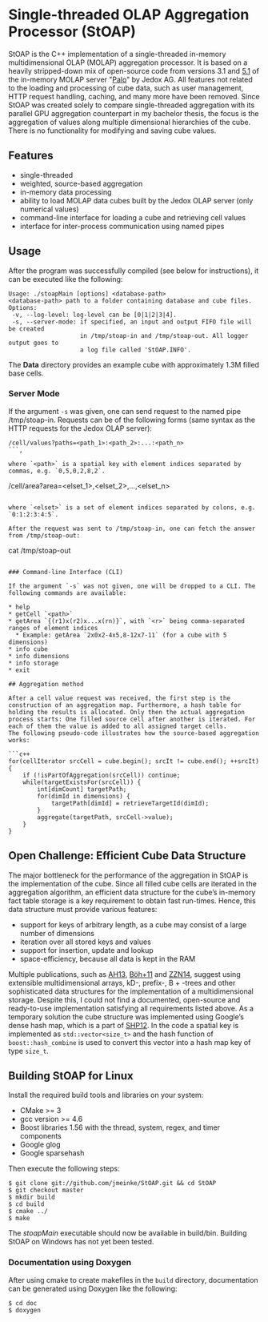 # Single-threaded OLAP Aggregation Processor (StOAP)

StOAP is the C++ implementation of a single-threaded in-memory multidimensional OLAP (MOLAP) aggregation processor. It is based on a
heavily stripped-down mix of open-source code from versions 3.1 and [5.1](http://sourceforge.net/p/palo/code/HEAD/tree/molap/server/5.1/) of the in-memory MOLAP
server "[Palo](http://en.wikipedia.org/wiki/Palo_%28OLAP_database%29)" by Jedox AG. All features not related to the loading and processing of cube data, such as user management, HTTP request handling, caching, and many more have been
removed. Since StOAP was created solely to compare single-threaded aggregation with its parallel GPU aggregation counterpart in my bachelor thesis, the focus is the aggregation of values along multiple dimensional hierarchies of the cube. There is no functionality for modifying and saving cube values.

## Features

* single-threaded
* weighted, source-based aggregation
* in-memory data processing
* ability to load MOLAP data cubes built by the Jedox OLAP server (only numerical values)
* command-line interface for loading a cube and retrieving cell values
* interface for inter-process communication using named pipes

## Usage

After the program was successfully compiled (see below for instructions), it can be executed like the following:
```
Usage: ./stoapMain [options] <database-path>
<database-path> path to a folder containing database and cube files.
Options:
 -v, --log-level: log-level can be [0|1|2|3|4].
 -s, --server-mode: if specified, an input and output FIFO file will be created
                    in /tmp/stoap-in and /tmp/stoap-out. All logger output goes to
                    a log file called 'StOAP.INFO'.
```

The **Data** directory provides an example cube with approximately 1.3M filled base cells.

### Server Mode

If the argument `-s` was given, one can send request to the named pipe /tmp/stoap-in.
Requests can be of the following forms (same syntax as the HTTP requests for the Jedox OLAP server):

```
/cell/values?paths=<path_1>:<path_2>:...:<path_n>
```,

where `<path>` is a spatial key with element indices separated by commas, e.g. `0,5,0,2,8,2`.

```
/cell/area?area=<elset_1>,<elset_2>,...,<elset_n>
```,

where `<elset>` is a set of element indices separated by colons, e.g. `0:1:2:3:4:5`.

After the request was sent to /tmp/stoap-in, one can fetch the answer from /tmp/stoap-out:

```
cat /tmp/stoap-out
```

### Command-line Interface (CLI)

If the argument `-s` was not given, one will be dropped to a CLI. The following commands are available:

* help
* getCell `<path>`
* getArea `{(r1)x(r2)x...x(rn)}`, with `<r>` being comma-separated ranges of element indices
  * Example: getArea `2x0x2-4x5,8-12x7-11` (for a cube with 5 dimensions)
* info cube
* info dimensions
* info storage
* exit

## Aggregation method

After a cell value request was received, the first step is the construction of an aggregation map. Furthermore, a hash table for holding the results is allocated. Only then the actual aggregation process starts: One filled source cell after another is iterated. For each of them the value is added to all assigned target cells.
The following pseudo-code illustrates how the source-based aggregation works:

```c++
for(cellIterator srcCell = cube.begin(); srcIt != cube.end(); ++srcIt) {
	if (!isPartOfAggregation(srcCell)) continue;
	while(targetExistsFor(srcCell)) {
		int[dimCount] targetPath;
		for(dimId in dimensions) {
			targetPath[dimId] = retrieveTargetId(dimId);
		}
		aggregate(targetPath, srcCell->value);
	}
}
```

## Open Challenge: Efficient Cube Data Structure

The major bottleneck for the performance of the aggregation in StOAP is the implementation of the cube. Since all filled cube cells are iterated in the aggregation algorithm, an efficient data structure for the cube’s in-memory fact table storage is a key requirement to obtain fast run-times. Hence, this data structure must provide various features:

* support for keys of arbitrary length, as a cube may consist of a large number of dimensions
* iteration over all stored keys and values
* support for insertion, update and lookup
* space-efficiency, because all data is kept in the RAM

Multiple publications, such as [AH13](http://ojs.academypublisher.com/index.php/jcp/article/view/jcp080511361144), [Böh+11](https://www.google.com/url?q=https://wwwdb.inf.tu-dresden.de/misc/team/boehm/pubs/btw2011.pdf&sa=U&ei=rb04VbLLBsXVapCCgfgK&ved=0CA0QFjAE&client=internal-uds-cse&usg=AFQjCNExLjcYqCN2gIfbR3CHjNEe-UbNkw) and [ZZN14](http://doi.acm.org/10.1145/2588555.2588564), suggest using extensible multidimensional arrays, kD-, prefix-, B + -trees and other sophisticated data structures for the implementation of a multidimensional storage. Despite this, I could not find a documented, open-source and ready-to-use implementation satisfying all requirements
listed above. As a temporary solution the cube structure was implemented using Google’s dense hash map, which is a part of [SHP12](https://code.google.com/p/sparsehash/). In the code a spatial key is implemented as `std::vector<size_t>` and the hash function of `boost::hash_combine` is used to convert this vector into a hash map key of type `size_t`.


## Building StOAP for Linux

Install the required build tools and libraries on your system:

* CMake >= 3
* gcc version >= 4.6
* Boost libraries 1.56 with the thread, system, regex, and timer components 
* Google glog
* Google sparsehash

Then execute the following steps:

```
$ git clone git://github.com/jmeinke/StOAP.git && cd StOAP
$ git checkout master
$ mkdir build
$ cd build
$ cmake ../
$ make
```

The *stoapMain* executable should now be available in build/bin.
Building StOAP on Windows has not yet been tested.

### Documentation using Doxygen

After using cmake to create makefiles in the `build` directory, documentation can be generated using Doxygen like the following:

```
$ cd doc
$ doxygen
```

